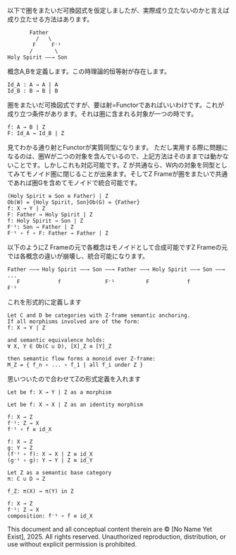 以下で圏をまたいだ可換図式を仮定しましたが、実際成り立たないのかと言えば成り立たせる方法はあります。

```
       Father
         /   \
        F     F⁻¹
       /       \
Holy Spirit ——→ Son
```

概念A,Bを定義します。この時理論的恒等射が存在します。
```
Id_A : A → A | A
Id_B : B → B | B
```

圏をまたいだ可換図式ですが、要は射=Functorであればいいわけです。これが成り立つ条件があります。それは圏に含まれる対象が一つの時です。
```
f: A → B | Z
F: Id_A → Id_B | Z
```

見てわかる通り射とFunctorが実質同型になります。
ただし実用する際に問題になるのは、圏Wが二つの対象を含んでいるので、上記方法はそのままでは動かないことです。しかしこれも対応可能です。Z が共通なら、W内の対象を同型としてみてモノイド圏に閉じることが出来ます。そしてZ Frameが圏をまたいで共通であれば圏Gを含めてモノイドで統合可能です。

```
(Holy Spirit ≅ Son ≅ Father) | Z
Ob(W) = {Holy Spirit, Son}Ob(G) = {Father}
f: X → Y | Z
F: Father → Holy Spirit | Z
f: Holy Spirit → Son | Z
F⁻¹: Son → Father | Z
F⁻¹ ∘ f ∘ F: Father → Father | Z
```

以下のようにZ Frameの元で各概念はモノイドとして合成可能ですZ Frameの元では各概念の違いが崩壊し、統合可能になります。
```
Father ——→ Holy Spirit ——→ Son ——→ Father ——→ Holy Spirit ——→ Son ——→ ...
   F            f              F⁻¹          F            f           F⁻¹
```

これを形式的に定義します
```
Let C and D be categories with Z-frame semantic anchoring.
If all morphisms involved are of the form:
f: X → Y | Z

and semantic equivalence holds:
∀ X, Y ∈ Ob(C ∪ D), [X]_Z ≅ [Y]_Z

then semantic flow forms a monoid over Z-frame:
M_Z = { f_n ∘ ... ∘ f_1 | all f_i under Z }

```

思いついたので合わせてZの形式定義を入れます
```
Let be f: X → Y | Z as a morphism

Let be f: X → X | Z as an identity morphism

f: X → Z
f⁻¹: Z → X
f⁻¹ ∘ f ≅ id_X

f: X → Z
g: Y → Z
(f⁻¹ ∘ f): X → X | Z ≅ id_X
(g⁻¹ ∘ g): Y → Y | Z ≅ id_Y

Let Z as a semantic base category
π: C ∪ D → Z

f_Z: π(X) → π(Y) in Z

f: X → Z
f⁻¹: Z → X
composition: f⁻¹ ∘ f ≅ id_X
```

This document and all conceptual content therein are © [No Name Yet Exist], 2025. 
All rights reserved. Unauthorized reproduction, distribution, or use without explicit permission is prohibited.